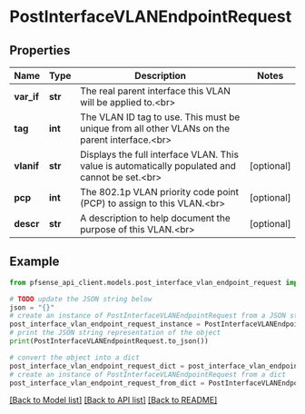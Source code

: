 # PostInterfaceVLANEndpointRequest


## Properties

Name | Type | Description | Notes
------------ | ------------- | ------------- | -------------
**var_if** | **str** | The real parent interface this VLAN will be applied to.&lt;br&gt; | 
**tag** | **int** | The VLAN ID tag to use. This must be unique from all other VLANs on the parent interface.&lt;br&gt; | 
**vlanif** | **str** | Displays the full interface VLAN. This value is automatically populated and cannot be set.&lt;br&gt; | [optional] 
**pcp** | **int** | The 802.1p VLAN priority code point (PCP) to assign to this VLAN.&lt;br&gt; | [optional] 
**descr** | **str** | A description to help document the purpose of this VLAN.&lt;br&gt; | [optional] 

## Example

```python
from pfsense_api_client.models.post_interface_vlan_endpoint_request import PostInterfaceVLANEndpointRequest

# TODO update the JSON string below
json = "{}"
# create an instance of PostInterfaceVLANEndpointRequest from a JSON string
post_interface_vlan_endpoint_request_instance = PostInterfaceVLANEndpointRequest.from_json(json)
# print the JSON string representation of the object
print(PostInterfaceVLANEndpointRequest.to_json())

# convert the object into a dict
post_interface_vlan_endpoint_request_dict = post_interface_vlan_endpoint_request_instance.to_dict()
# create an instance of PostInterfaceVLANEndpointRequest from a dict
post_interface_vlan_endpoint_request_from_dict = PostInterfaceVLANEndpointRequest.from_dict(post_interface_vlan_endpoint_request_dict)
```
[[Back to Model list]](../README.md#documentation-for-models) [[Back to API list]](../README.md#documentation-for-api-endpoints) [[Back to README]](../README.md)


